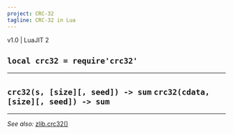 ```yaml
---
project: CRC-32
tagline: CRC-32 in Lua
---
```


v1.0 | LuaJIT 2

## `local crc32 = require'crc32'`

-----------------------------------------
`crc32(s, [size][, seed]) -> sum`
`crc32(cdata, [size][, seed]) -> sum`
-----------------------------------------

----
*See also:* [zlib.crc32()](zlib.html#crc32)
